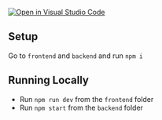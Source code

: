 [![Open in Visual Studio Code](https://classroom.github.com/assets/open-in-vscode-718a45dd9cf7e7f842a935f5ebbe5719a5e09af4491e668f4dbf3b35d5cca122.svg)](https://classroom.github.com/online_ide?assignment_repo_id=15169359&assignment_repo_type=AssignmentRepo)

## Setup

Go to `frontend` and `backend` and run `npm i`

## Running Locally

- Run `npm run dev` from the `frontend` folder
- Run `npm start` from the `backend` folder